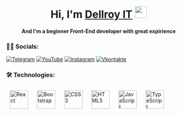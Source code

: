 <h1 align="center">Hi, I'm <a href="https://daniilshat.ru/" target="_blank">Dellroy IT</a> 
<img src="https://github.com/blackcater/blackcater/raw/main/images/Hi.gif" height="32"/></h1>
<h4 align="center">And I'm a beginner Front-End developer with great expirience</h4>


### 👩‍💻 Socials:

[![Telegram](https://img.shields.io/badge/-Telegram-090909?style=for-the-badge&logo=telegram&logoColor=0091ff)](https://t.me/dellroyit)
[![YouTube](https://img.shields.io/badge/-YouTube-090909?style=for-the-badge&logo=YouTube&logoColor=0091ff)](www.youtube.com/@Dellroy_IT)
[![Instagram](https://img.shields.io/badge/-Instagram-090909?style=for-the-badge&logo=instagram&logoColor=0091ff)](https://www.instagram.com/its_dellroy?igsh=MW1kMDE5cTRnbTdjOQ==)
[![Vkontakte](https://img.shields.io/badge/-Vkontakte-090909?style=for-the-badge&logo=Vk&logoColor=0091ff)](https://vk.com/dklinov7)





### 🛠 Technologies:


<div>  
<a href="https://reactjs.org/" target="_blank"><img style="margin: 10px" src="https://profilinator.rishav.dev/skills-assets/react-original-wordmark.svg" alt="React" height="50" /></a>          
<a href="https://getbootstrap.com/docs/3.4/javascript/" target="_blank"><img style="margin: 10px" src="https://profilinator.rishav.dev/skills-assets/bootstrap-plain.svg" alt="Bootstrap" height="50" /></a>    
<a href="https://www.w3schools.com/css/" target="_blank"><img style="margin: 10px" src="https://profilinator.rishav.dev/skills-assets/css3-original-wordmark.svg" alt="CSS3" height="50" /></a>    
<a href="https://en.wikipedia.org/wiki/HTML5" target="_blank"><img style="margin: 10px" src="https://profilinator.rishav.dev/skills-assets/html5-original-wordmark.svg" alt="HTML5" height="50" /></a>     
<a href="https://www.javascript.com/" target="_blank"><img style="margin: 10px" src="https://profilinator.rishav.dev/skills-assets/javascript-original.svg" alt="JavaScript" height="50" /></a>    
<a href="https://www.typescriptlang.org/" target="_blank"><img style="margin: 10px" src="https://profilinator.rishav.dev/skills-assets/typescript-original.svg" alt="TypeScript" height="50" /></a>    
</div>


